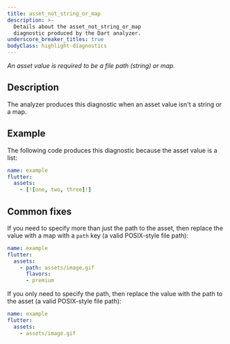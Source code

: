 ```yaml
---
title: asset_not_string_or_map
description: >-
  Details about the asset_not_string_or_map
  diagnostic produced by the Dart analyzer.
underscore_breaker_titles: true
bodyClass: highlight-diagnostics
---
```


_An asset value is required to be a file path (string) or map._

## Description

The analyzer produces this diagnostic when an asset value isn't a string
or a map.

## Example

The following code produces this diagnostic because the asset value
is a list:

```yaml
name: example
flutter:
  assets:
    - [![one, two, three]!]
```

## Common fixes

If you need to specify more than just the path to the asset, then replace
the value with a map with a `path` key (a valid POSIX-style file path):

```yaml
name: example
flutter:
  assets:
    - path: assets/image.gif
      flavors:
      - premium
```

If you only need to specify the path, then replace the value with the path
to the asset (a valid POSIX-style file path):

```yaml
name: example
flutter:
  assets:
    - assets/image.gif
```
